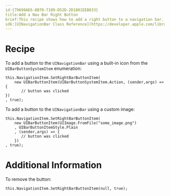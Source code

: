 ```yaml
---
id:{79698AE6-8B70-7189-D52D-2D1801EEB833}  
title:Add a Nav Bar Right Button  
brief:This recipe shows how to add a right button to a navigation bar.  
sdk:[UINavigationBar Class Reference](https://developer.apple.com/library/ios/#documentation/UIKit/Reference/UINavigationBar_Class/Reference/UINavigationBar.html)  
---
```


<a name="Recipe" class="injected"></a>


# Recipe

To add a button to the `UINavigationBar` using a built-in icon from the
`UIBarButtonSystemItem` enumeration:

```
this.NavigationItem.SetRightBarButtonItem(
    new UIBarButtonItem(UIBarButtonSystemItem.Action, (sender,args) => {
       // button was clicked
})
, true);
```

To add a button to the `UINavigationBar` using a custom image:

```
this.NavigationItem.SetRightBarButtonItem(
    new UIBarButtonItem(UIImage.FromFile("some_image.png")
    , UIBarButtonItemStyle.Plain
    , (sender,args) => {
       // button was clicked
    })
, true);
```

 <a name="Additional_Information" class="injected"></a>


# Additional Information

To remove the button:

```
this.NavigationItem.SetRightBarButtonItem(null, true);
```